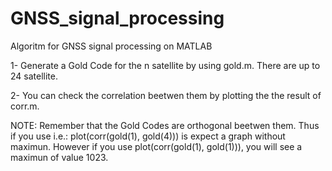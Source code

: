 # GNSS_signal_processing
Algoritm for GNSS signal processing on MATLAB

1- Generate a Gold Code for the n satellite by using gold.m. There are up to 24 satellite.

2- You can check the correlation beetwen them by plotting the the result of corr.m.

NOTE: Remember that the Gold Codes are orthogonal beetwen them. Thus if you use i.e.: plot(corr(gold(1), gold(4))) is expect a graph without maximun. However if you use plot(corr(gold(1), gold(1))), you will see a maximun of value 1023.


